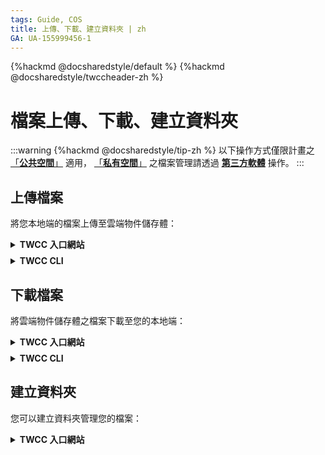 ```yaml
---
tags: Guide, COS
title: 上傳、下載、建立資料夾 | zh
GA: UA-155999456-1
---
```


{%hackmd @docsharedstyle/default %}
{%hackmd @docsharedstyle/twccheader-zh %}

# 檔案上傳、下載、建立資料夾

:::warning
{%hackmd @docsharedstyle/tip-zh %}
以下操作方式僅限計畫之 [「<ins>**公共空間<i class="fa fa-question-circle fa-question-circle-for-service" aria-hidden="true"></i>**」</ins>](https://man.twcc.ai/@preview-twccdocs/doc-cos-main-zh/%2F%40TWSC%2Fcos-overview-zh) 適用， [「<ins>**私有空間<i class="fa fa-question-circle fa-question-circle-for-service" aria-hidden="true"></i>**」</ins>](https://man.twcc.ai/@preview-twccdocs/doc-cos-main-zh/%2F%40TWSC%2Fcos-overview-zh) 之檔案管理請透過 [<ins>**第三方軟體**</ins>](https://man.twcc.ai/@preview-twccdocs/doc-cos-main-zh/https%3A%2F%2Fman.twcc.ai%2F%40TWSC%2Fguide-cos-connect-info-zh) 操作。
:::


## 上傳檔案

將您本地端的檔案上傳至雲端物件儲存體：

<!-- 1 start -->

<details class="docspoiler">

<summary><b>TWCC 入口網站</b></summary>

<br>

* 進入儲存體的內容頁面，點擊「**上傳**」。

![](https://i.imgur.com/p35M2hQ.png)



* 出現上傳檔案視窗後，可以直接**拖曳檔案或資料夾**或點擊「**選擇檔案**」。

![](https://i.imgur.com/5OELjU4.png)



* 選擇好欲上傳的檔案後，可點選左上「**加密**」確保檔案安全傳輸。完成後，點擊「**上傳**」。

:::info

{%hackmd @docsharedstyle/note-zh %}

更多檔案加密說明，請參考：[<ins>檔案加密</ins>](https://man.twcc.ai/@TWSC/guide-cos-encryption-zh)。
:::

![](https://i.imgur.com/fCSF7DS.png)


    
* 出現上傳完成後提示後點擊「完成」。
    
![](https://cos.twcc.ai/SYS-MANUAL/uploads/upload_9bcdf1d73e3d33fe0fcbc8ac42fcfb24.png)


:::warning

{%hackmd @docsharedstyle/tip-zh %}

檔案上傳限制：單一檔案不得超過 1GB，總檔案數不得超過 1000，如欲上傳更大更多的檔案，可透過左側功能列之「第三方軟體下載」。
:::

</details>

<!-- Space -->

<div style="height:8px"></div>

<!-- 2. start -->

<details class="docspoiler">

<summary><b>TWCC CLI</b></summary>

<br>

:::warning

{%hackmd @docsharedstyle/tip-zh %}

上傳檔案可藉『相對路徑』、『絕對路徑』擷取資料傳入儲存體
![](https://cos.twcc.ai/SYS-MANUAL/uploads/upload_66f6bc7fd0b69de7274d2a3251a5a817.png)
:::


#### 上傳單一檔案 `-sync to-cos`

- 自當前路徑上傳單一檔案(檔名：`testfile1`)
- 並利用檢視指令確認檔案是否成功上傳目標儲存體`bk_cli`

```bash
$ twccli cp cos -bkt bk_cli -fn testfile1 -sync to-cos
$ twccli ls cos -bkt bk_cli
```


- 自相對路徑上傳單一檔案(檔名：`test1`)至目標儲存體 `testf1/` 目錄下

```bash
$ twccli cp cos -bkt bk_cli -dir testf1/ -fn test1 -sync to-cos
```

- 上傳相對路徑資料夾的所有檔案(資料夾：`testf2`) 至目標儲存體 

```bash
$ twccli cp cos -bkt bk_cli -dir testf2 -sync to-cos
```


</details>

## 下載檔案

將雲端物件儲存體之檔案下載至您的本地端：

<!-- 1 start -->

<details class="docspoiler">

<summary><b>TWCC 入口網站</b></summary>

<br>

* 在儲存體的內容頁面，勾選欲下載的檔案後點擊列表上方的「下載」按鈕。

:::warning

{%hackmd @docsharedstyle/tip-zh %}

目前一次僅能下載一個檔案，如欲下載多個檔案，可透過左側功能列之「第三方軟體下載」。
:::    
    
![](https://cos.twcc.ai/SYS-MANUAL/uploads/upload_c870bc168585b7f3fe610bcd24a12ceb.png)

</details>

<!-- Space -->

<div style="height:8px"></div>

<!-- 2. start -->

<details class="docspoiler">

<summary><b>TWCC CLI</b></summary>

<br>

- 自儲存體下載單一檔案(檔名:`testfile1`)至當前資料夾
- 並檢視是否下載成功

```bash
$ twccli cp cos -bkt bk_cli -okey testfile1 -sync from-cos
$ twccli ls cos -bkt bk_cli
```


![](https://cos.twcc.ai/SYS-MANUAL/uploads/upload_139476a0ef51c83f649a32e43a8feb3a.png)

<!--


- 自儲存體下載一檔案(檔名:`testfile2`)至指定目錄`download`

```bash=
twccli cp cos -bkt bk_cli -dir ./ -fn testfile2 -sync from-cos
```
-->

    

- 下載整包儲存體至指定目錄 
- 並檢視是否下載成功
```bash
$ twccli cp cos -bkt bk_cli -dir download/ -sync from-cos
$ twccli ls cos -bkt bk_cli
```

![](https://cos.twcc.ai/SYS-MANUAL/uploads/upload_a7d7d0ece77cba4025908f4c48453de6.png)


</details>
    
## 建立資料夾

您可以建立資料夾管理您的檔案：

<!-- 1 start -->

<details class="docspoiler">

<summary><b>TWCC 入口網站</b></summary>

<br>

* 在儲存體的內容頁面，點擊「**建立資料夾**」，輸入資料夾名稱後按「**確定**」，即建立成功。
    
![](https://cos.twcc.ai/SYS-MANUAL/uploads/upload_c19115d4aa65893e358df12917a94d82.png)


</details>

